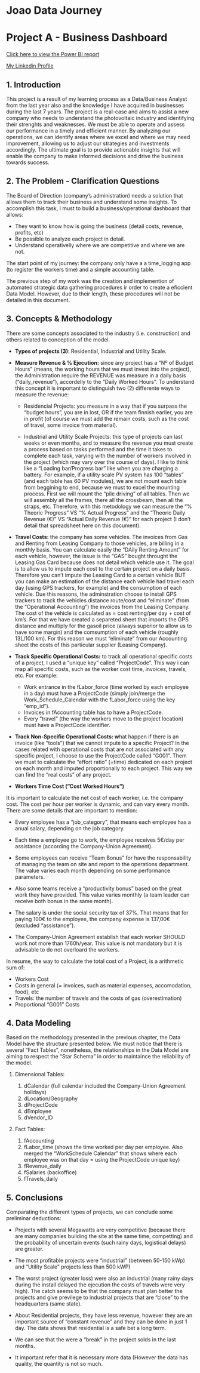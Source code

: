 # Joao Data Journey

# Project A - Business Dashboard

[Click here to view the Power BI report](https://app.powerbi.com/reportEmbed?reportId=392aeb58-2460-4ae1-b418-f14771110c56&autoAuth=true&ctid=d05d4c80-da1e-4cd7-83a6-0d2094b20418)

[My Linkedin Profile](https://www.linkedin.com/in/joaofmoliveira/)


## 1.  Introduction

This project is a result of my learning process as a Data/Business Analyst from the last year also and the knowledge I have acquired in businesses during the last 7 years.
The project is a real-case and aims to assist a new company who needs to understand the photovoltaic industry and identifying their strenghts and weaknesses. We must be able to operate and assess our performance in a timely and efficient manner. By analyzing our operations, we can identify areas where we excel and where we may need improvement, allowing us to adjust our strategies and investments accordingly. The ultimate goal is to provide actionable insights that will enable the company to make informed decisions and drive the business towards success.

## 2.  The Problem - Clarification Questions

The Board of Direction (company’s administration) needs a solution that allows them to track their business and understand some insights. To accomplish this task, I must to build a business/operational dashboard that allows:

+ They want to know how is going the business (detail costs, revenue,
    profits, etc)
+ Be possible to analyze each project in detail.
+ Understand operativelly where we are competitive and where we are
    not.

The start point of my journey: the company only have a a time_logging app (to register the workers time) and a simple accounting table.

The previous step of my work was the creation and implemention of automated strategic data gathering procedures ir order to create a eficcient Data Model. However, due to their length, these procedures will not be detailed in this document.

## 3. Concepts & Methodology

There are some concepts associated to the industry (i.e. construction)
and others related to conception of the model.

-   **Types of projects (3)**: Residential, Industrial and Utility Scale.

-   **Measure Revenue & % Ejecution:** since any project has a “Nº of Budget Hours” (means, the working hours that we must invest into the project), the Administration require the REVENUE was measure in a daily basis (“daily_revenue”), accordelly to the “Daily Worked Hours”. To understand this concept it is important to distinguish two (2) differente ways to measure the revenue:

    -   Residencial Projects: you measure in a way that if you surpass the “budget hours”, you are in lost, OR if the team finnish earlier, you are in profit (of course we must add the remain costs, such as the cost of travel, some invoice from material).

    -   Industrial and Utility Scale Projects: this type of projects can last weeks or even months, and to measure the revenue you must create a process based on tasks performed and the time it takes to complete each task, varying with the number of workers involved in the project (which may vary over the course of days). I like to think like a “Loading bar/Progress bar” like when you are charging a battery. For example, if a utility scale PV system has 100 “tables” (and each table has 60 PV modules), we are not mount each table from beggining to end, because we must to excel the mounting process. First we will mount the “pile driving” of all tables. Then we will assembly all the frames, there all the crossbeam, then all the straps, etc.
Therefore, with this metodology we can measure the “% Theoric Progress” VS “% Actual Progress” and the “Theoric Daily Revenue
        (€)” VS “Actual Daily Revenue (€)” for each project (I don’t detail that spreadsheet here on this document).

-   **Travel Costs:** the company has some vehicles. The invoices from Gas and Renting from Leasing Company to those vehicles, are billing in a monthly basis. You can calculate easily the “DAily Renting Amount” for each vehicle, however, the issue is the “GAS” bought throught the Leasing Gas Card because does not detail which vehicle use it. The goal is to allow us to impute each cost to the certain project on a daily basis. Therefore you can’t impute the Leasing Card to a certain vehicle BUT you can make an estimation of the distance each vehicle had travel each day (using GPS trackers, for example) and the consumption of each vehicle. Due this reasons, the adminstration choose to install GPS trackers to track the vehicles
    distance route/cost and “eliminate” (from the “Operational Accounting”) the invoices from the Leasing Company. The cost of the vehicle is calculated as = cost renting/per day + cost of km’s. For that we have created a separeted sheet that imports the GPS distance and multiply for the gasoil price (always superior to allow us to have some margin) and the comsumption of each vehicle (roughly 13L/100 km). For this reason we must “eliminate” from our Accounting sheet the costs of this particular supplier (Leasing Company).

-   **Track Specific Operational Costs:** to track all operational specific costs of a project, I used a “unique key” called
    “ProjectCode”. This way i can map all specific costs, such as the worker cost time, invoices, travels, etc. For example:

    -   Work entrance in the fLabor_force (time worked by each employee in a day) must have a ProjectCode (simply join/merge the Work_Schedule_Calendar with the fLabor_force using the key “emp_id”).
    -   Invoices in fAccounting table has to have a ProjectCode.
    -   Every “travel” (the way the workers move to the project location) must have a ProjectCode identifier.

-   **Track Non-Specific Operational Costs: w**hat happen if there is an invoice (like “tools”) that we cannot impute to a specific Project? In the cases related with operational costs that are not associated with any specific project, I choose to use the ProjectCode called “G001”. Them we must to calculate the “effort ratio” (=time) dedicated on each project on each month and imputed proportionally to each project. This way we can find the “real costs” of any project.

-   **Workers Time Cost (”Cost Worked Hours”)**

It is important to calculate the net cost of each worker, i.e. the company cost. The cost per hour per worker is dynamic, and can vary every month. There are some details that are important to mention:

-   Every employee has a “job_category”, that means each employee has a anual salary, depending on the job category.

-   Each time a employee go to work, the employee receives 5€/day per assistance (according the Company-Union Agreement).

-   Some employees can receive “Team Bonus” for have the responsability of managing the team on site and report to the operations department. The value varies each month depending on some performance parameters.

-   Also some teams receive a “productivity bonus” based on the great work they have provided. This value varies monthly (a team leader can receive both bonus in the same month).

-   The salary is under the social security tax of 37%. That means that for paying 100€ to the employee, the company expense is 137,00€ (excluded “assistance”).

-   The Company-Union Agreement establish that each worker SHOULD work not more than 1760h/year. This value is not mandatory but it is advisable to do not overloard the workers.

In resume, the way to calculate the total cost of a Project, is a arithmetic sum of:

-   Workers Cost
-   Costs in general (= invoices, such as material expenses, accomodation, food), etc
-   Travels: the number of travels and the costs of gas (overestimation)
-   Proportional “G001” Costs

## 4.  Data Modeling

Based on the methodology presented in the previous chapter, the Data Model have the structure presented below. We must notice that there is several “Fact Tables”, nonetheless, the relationships in the Data Model are aiming to respect the “Star Schema” in order to maintaince the reliability of the model.

1.  Dimensional Tables:

    1.  dCalendar (full calendar included the Company-Union Agreement holidays)
    2.  dLocation/Geography
    3.  dProjectCode
    4.  dEmployee
    5.  dVendor_ID

2.  Fact Tables:

    1.  fAccounting
    2.  fLabor_time (shows the time worked per day per employee. Also merged the “WorkSchedule Calendar” that shows where each employee was on that day = using the ProjectCode unique key)
    3.  fRevenue_daily
    4.  fSalaries (backoffice)
    5.  fTravels_daily

## 5. Conclusions

Comparating the different types of projects, we can conclude some preliminar deductions:

- Projects with several Megawatts are very competitive (because there are many companies building the site at the same time, competting) and the probability of uncertain events (such rainy days, logistical delays) are greater.

- The most profitable projects were “industrial” (between 50-150 kWp) and “Utility Scale” projects less than 500 kWP)

- The worst project (greater loss) were also an industrial (many rainy days during the install delayed the ejecution the costs of travels were very high). The catch seems to be that the company must plan better the projects and give previlege to industrial projects that are “close” to the headquarters (same state).

- About Residential projects, they have less revenue, however they are an important source of “constant revenue” and they can be done in just 1 day. The data shows that residential is a safe bet a long term.

- We can see that the were a “break” in the project solds in the last months.

- It important refer that it is necessary more data (However the data has quality, the quantity is not so much.
